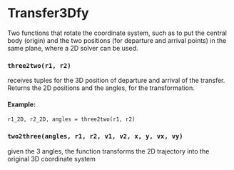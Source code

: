 # Transfer3Dfy
Two functions that rotate the coordinate system, such as to put the central body (origin) and the two positions (for departure and arrival points) in the same plane, where a 2D solver can be used.

### `three2two(r1, r2)`
receives tuples for the 3D position of departure and arrival of the transfer. Returns the 2D positions and the angles, for the transformation.
#### Example:
`r1_2D, r2_2D, angles = three2two(r1, r2)`

### `two2three(angles, r1, r2, v1, v2, x, y, vx, vy)`
given the 3 angles, the function transforms the 2D trajectory into the original 3D coordinate system
